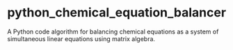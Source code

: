 # python_chemical_equation_balancer
A Python code algorithm for balancing chemical equations as a system of simultaneous linear equations using matrix algebra.


